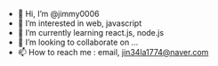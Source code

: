 - 👋 Hi, I’m @jimmy0006
- 👀 I’m interested in web, javascript
- 🌱 I’m currently learning react.js, node.js
- 💞️ I’m looking to collaborate on ...
- 📫 How to reach me : email, jin34la1774@naver.com

<!---
jimmy0006/jimmy0006 is a ✨ special ✨ repository because its `README.md` (this file) appears on your GitHub profile.
You can click the Preview link to take a look at your changes.
--->

